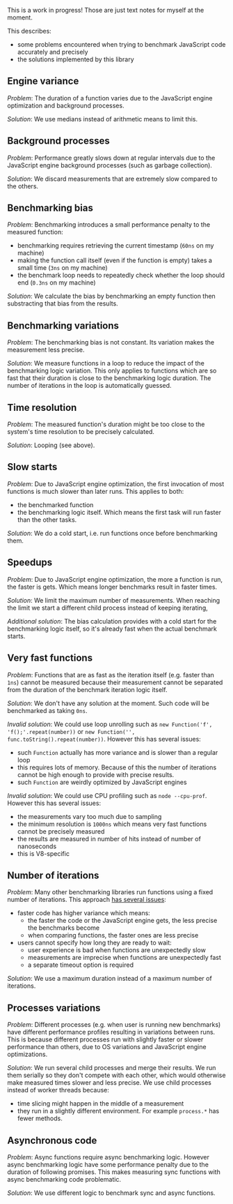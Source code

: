 This is a work in progress! Those are just text notes for myself at the moment.

This describes:

- some problems encountered when trying to benchmark JavaScript code accurately
  and precisely
- the solutions implemented by this library

## Engine variance

_Problem_: The duration of a function varies due to the JavaScript engine
optimization and background processes.

_Solution_: We use medians instead of arithmetic means to limit this.

## Background processes

_Problem_: Performance greatly slows down at regular intervals due to the
JavaScript engine background processes (such as garbage collection).

_Solution_: We discard measurements that are extremely slow compared to the
others.

## Benchmarking bias

_Problem_: Benchmarking introduces a small performance penalty to the measured
function:

- benchmarking requires retrieving the current timestamp (`60ns` on my machine)
- making the function call itself (even if the function is empty) takes a small
  time (`3ns` on my machine)
- the benchmark loop needs to repeatedly check whether the loop should end
  (`0.3ns` on my machine)

_Solution_: We calculate the bias by benchmarking an empty function then
substracting that bias from the results.

## Benchmarking variations

_Problem_: The benchmarking bias is not constant. Its variation makes the
measurement less precise.

_Solution_: We measure functions in a loop to reduce the impact of the
benchmarking logic variation. This only applies to functions which are so fast
that their duration is close to the benchmarking logic duration. The number of
iterations in the loop is automatically guessed.

## Time resolution

_Problem_: The measured function's duration might be too close to the system's
time resolution to be precisely calculated.

_Solution_: Looping (see above).

## Slow starts

_Problem_: Due to JavaScript engine optimization, the first invocation of most
functions is much slower than later runs. This applies to both:

- the benchmarked function
- the benchmarking logic itself. Which means the first task will run faster than
  the other tasks.

_Solution_: We do a cold start, i.e. run functions once before benchmarking
them.

## Speedups

_Problem_: Due to JavaScript engine optimization, the more a function is run,
the faster is gets. Which means longer benchmarks result in faster times.

_Solution_: We limit the maximum number of measurements. When reaching the limit
we start a different child process instead of keeping iterating,

_Additional solution_: The bias calculation provides with a cold start for the
benchmarking logic itself, so it's already fast when the actual benchmark
starts.

## Very fast functions

_Problem_: Functions that are as fast as the iteration itself (e.g. faster than
`1ns`) cannot be measured because their measurement cannot be separated from the
duration of the benchmark iteration logic itself.

_Solution_: We don't have any solution at the moment. Such code will be
benchmarked as taking `0ns`.

_Invalid solution_: We could use loop unrolling such as
`new Function('f', 'f();'.repeat(number))` or
`new Function('', func.toString().repeat(number))`. However this has several
issues:

- such `Function` actually has more variance and is slower than a regular loop
- this requires lots of memory. Because of this the number of iterations cannot
  be high enough to provide with precise results.
- such `Function` are weirdly optimized by JavaScript engines

_Invalid solution_: We could use CPU profiling such as `node --cpu-prof`.
However this has several issues:

- the measurements vary too much due to sampling
- the minimum resolution is `1000ns` which means very fast functions cannot be
  precisely measured
- the results are measured in number of hits instead of number of nanoseconds
- this is V8-specific

## Number of iterations

_Problem_: Many other benchmarking libraries run functions using a fixed number
of iterations. This approach
[has several issues](https://mathiasbynens.be/notes/javascript-benchmarking):

- faster code has higher variance which means:
  - the faster the code or the JavaScript engine gets, the less precise the
    benchmarks become
  - when comparing functions, the faster ones are less precise
- users cannot specify how long they are ready to wait:
  - user experience is bad when functions are unexpectedly slow
  - measurements are imprecise when functions are unexpectedly fast
  - a separate timeout option is required

_Solution_: We use a maximum duration instead of a maximum number of iterations.

## Processes variations

_Problem_: Different processes (e.g. when user is running new benchmarks) have
different performance profiles resulting in variations between runs. This is
because different processes run with slightly faster or slower performance than
others, due to OS variations and JavaScript engine optimizations.

_Solution_: We run several child processes and merge their results. We run them
serially so they don't compete with each other, which would otherwise make
measured times slower and less precise. We use child processes instead of worker
threads because:

- time slicing might happen in the middle of a measurement
- they run in a slightly different environment. For example `process.*` has
  fewer methods.

## Asynchronous code

_Problem_: Async functions require async benchmarking logic. However async
benchmarking logic have some performance penalty due to the duration of
following promises. This makes measuring sync functions with async benchmarking
code problematic.

_Solution_: We use different logic to benchmark sync and async functions.
